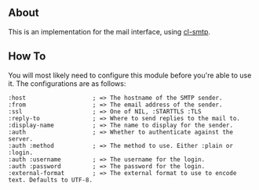 ## About
This is an implementation for the mail interface, using [cl-smtp](http://quickdocs.org/cl-smtp/).

## How To
You will most likely need to configure this module before you're able to use it. The configurations are as follows:

```
:host                   ; => The hostname of the SMTP sender.
:from                   ; => The email address of the sender.
:ssl                    ; => One of NIL, :STARTTLS :TLS
:reply-to               ; => Where to send replies to the mail to.
:display-name           ; => The name to display for the sender.
:auth                   ; => Whether to authenticate against the server.
:auth :method           ; => The method to use. Either :plain or :login.
:auth :username         ; => The username for the login.
:auth :password         ; => The password for the login.
:external-format        ; => The external format to use to encode text. Defaults to UTF-8.
```
